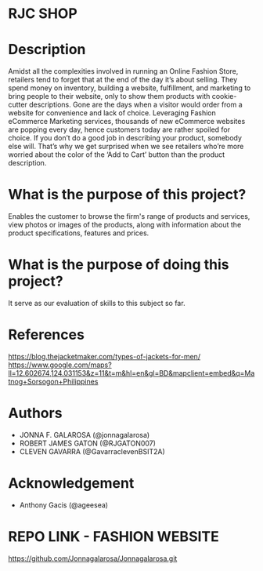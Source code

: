 # RJC SHOP

# Description
Amidst all the complexities involved in running an Online Fashion Store, retailers tend to forget that at the end of the day it’s about selling. They spend money on inventory, building a website, fulfillment, and marketing to bring people to their website, only to show them products with cookie-cutter descriptions. Gone are the days when a visitor would order from a website for convenience and lack of choice. Leveraging Fashion eCommerce Marketing services, thousands of new eCommerce websites are popping every day, hence customers today are rather spoiled for choice. If you don’t do a good job in describing your product, somebody else will. That’s why we get surprised when we see retailers who’re more worried about the color of the ‘Add to Cart’ button than the product description. 

# What is the purpose of this project?
Enables the customer to browse the firm's range of products and services, view photos or images of the products, along with information about the product specifications, features and prices.

# What is the purpose of doing this project?
It serve as our evaluation of skills to this subject so far.

# References
https://blog.thejacketmaker.com/types-of-jackets-for-men/
https://www.google.com/maps?ll=12.602674,124.031153&z=11&t=m&hl=en&gl=BD&mapclient=embed&q=Matnog+Sorsogon+Philippines

# Authors
  * JONNA F. GALAROSA (@jonnagalarosa)
  * ROBERT JAMES GATON (@RJGATON007)
  * CLEVEN GAVARRA (@GavarraclevenBSIT2A)
# Acknowledgement
  * Anthony Gacis (@ageesea)
# REPO LINK - FASHION WEBSITE
https://github.com/Jonnagalarosa/Jonnagalarosa.git 
